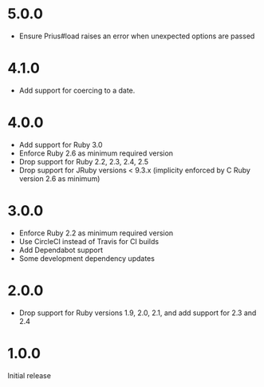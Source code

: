 # 5.0.0

* Ensure Prius#load raises an error when unexpected options are passed

# 4.1.0

* Add support for coercing to a date.

# 4.0.0

* Add support for Ruby 3.0
* Enforce Ruby 2.6 as minimum required version
* Drop support for Ruby 2.2, 2.3, 2.4, 2.5
* Drop support for JRuby versions < 9.3.x (implicity enforced by C Ruby version 2.6 as minimum)

# 3.0.0

* Enforce Ruby 2.2 as minimum required version
* Use CircleCI instead of Travis for CI builds
* Add Dependabot support
* Some development dependency updates

# 2.0.0

* Drop support for Ruby versions 1.9, 2.0, 2.1, and add support for 2.3 and 2.4

# 1.0.0

Initial release

